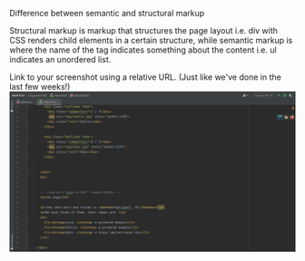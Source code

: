 Difference between semantic and structural markup

Structural markup is markup that structures the page layout i.e. div with CSS renders child elements in a certain structure, while semantic markup is where the name of the tag indicates something about the content i.e. ul indicates an unordered list.

Link to your screenshot using a relative URL. (Just like we've done in the last few weeks!)
<img src="img/screenshot.png" alt="Screenshot for work">